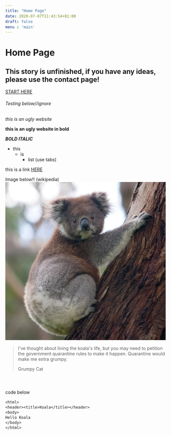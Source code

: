 ```yaml
---
title: "Home Page"
date: 2020-07-07T11:43:54+01:00
draft: false
menu : 'main'
---
```


# Home Page
## This story is unfinished, if you have any ideas, please use the contact page!

<a href="/start">START HERE</a></p>









###### Testing below//ignore 

_this is an ugly website_ 

__this is an ugly website in bold__

_**BOLD ITALIC**_

- this
  - is 
    - list (use tabs)


this is a link [HERE](http://www.koalastothemax.com/)

Image below!! (wikipedia)
![IMAGE HERE](k.jpg)

> I've thought about living the koala's life, but you may need to petition the government quarantine rules to make it happen. Quarantine would make me extra grumpy.
> 
> Grumpy Cat

<html>
<header><title>Koala</title></header>
<body>
code below
</body>
</html>


```
<html>
<header><title>Koala</title></header>
<body>
Hello Koala
</body>
</html>
```




